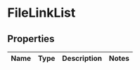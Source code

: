 
# FileLinkList

## Properties
Name | Type | Description | Notes
------------ | ------------- | ------------- | -------------



